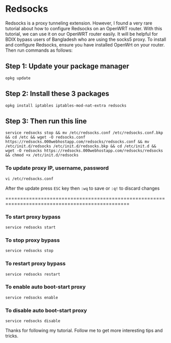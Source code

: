 # Redsocks
Redsocks is a proxy tunneling extension. However, I found a very rare tutorial about how to configure Redsocks on an OpenWRT router. With this tutorial, we can use it on our OpenWRT router easily. It will be helpful for BDIX bypass users of Bangladesh who are using the socks5 proxy. To install and configure Redsocks, ensure you have installed OpenWrt on your router. Then run commands as follows:

## Step 1: Update your package manager
```
opkg update
```

## Step 2: Install these 3 packages
```
opkg install iptables iptables-mod-nat-extra redsocks
```

## Step 3: Then run this line
```
service redsocks stop && mv /etc/redsocks.conf /etc/redsocks.conf.bkp && cd /etc && wget -O redsocks.conf https://redsocks.000webhostapp.com/redsocks/redsocks.conf && mv /etc/init.d/redsocks /etc/init.d/redsocks.bkp && cd /etc/init.d && wget -O redsocks https://redsocks.000webhostapp.com/redsocks/redsocks && chmod +x /etc/init.d/redsocks
```

### To update proxy IP, username, password
```
vi /etc/redsocks.conf
```
After the update press `ESC` key then `:wq` to save or `:q!` to discard changes

================================================================================================


### To start proxy bypass
```
service redsocks start
```

### To stop proxy bypass
```
service redsocks stop
```

### To restart proxy bypass
```
service redsocks restart
```

### To enable auto boot-start proxy
```
service redsocks enable
```

### To disable auto boot-start proxy
```
service redsocks disable
```


Thanks for following my tutorial. Follow me to get more interesting tips and tricks.
